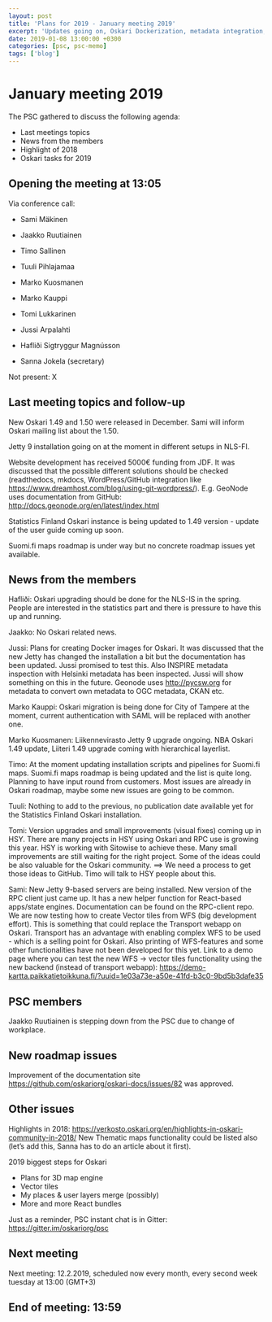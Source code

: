 ```yaml
---
layout: post
title: 'Plans for 2019 - January meeting 2019'
excerpt: 'Updates going on, Oskari Dockerization, metadata integration, process for receiving new issues from GitHub, vector tiles, complex WFS'
date: 2019-01-08 13:00:00 +0300
categories: [psc, psc-memo]
tags: ['blog']
---
```


# January meeting 2019

The PSC gathered to discuss the following agenda:

- Last meetings topics
- News from the members
- Highlight of 2018
- Oskari tasks for 2019

## Opening the meeting at 13:05

Via conference call:

- Sami Mäkinen
- Jaakko Ruutiainen
- Timo Sallinen
- Tuuli Pihlajamaa
- Marko Kuosmanen
- Marko Kauppi
- Tomi Lukkarinen
- Jussi Arpalahti
- Hafliði Sigtryggur Magnússon

- Sanna Jokela (secretary)

Not present: X

## Last meeting topics and follow-up

New Oskari 1.49 and 1.50 were released in December. Sami will inform Oskari mailing list about the 1.50.

Jetty 9 installation going on at the moment in different setups in NLS-FI.

Website development has received 5000€ funding from JDF. It was discussed that the possible different solutions should be checked (readthedocs, mkdocs, WordPress/GitHub integration like https://www.dreamhost.com/blog/using-git-wordpress/). E.g. GeoNode uses documentation from GitHub: http://docs.geonode.org/en/latest/index.html

Statistics Finland Oskari instance is being updated to 1.49 version - update of the user guide coming up soon.

Suomi.fi maps roadmap is under way but no concrete roadmap issues yet available.

## News from the members

Hafliði: Oskari upgrading should be done for the NLS-IS in the spring. People are interested in the statistics part and there is pressure to have this up and running.

Jaakko: No Oskari related news.

Jussi: Plans for creating Docker images for Oskari. It was discussed that the new Jetty has changed the installation a bit but the documentation has been updated. Jussi promised to test this. Also INSPIRE metadata inspection with Helsinki metadata has been inspected. Jussi will show something on this in the future. Geonode uses http://pycsw.org for metadata to convert own metadata to OGC metadata, CKAN etc.

Marko Kauppi: Oskari migration is being done for City of Tampere at the moment, current authentication with SAML will be replaced with another one.

Marko Kuosmanen: Liikennevirasto Jetty 9 upgrade ongoing. NBA Oskari 1.49 update, Liiteri 1.49 upgrade coming with hierarchical layerlist.

Timo: At the moment updating installation scripts and pipelines for Suomi.fi maps. Suomi.fi maps roadmap is being updated and the list is quite long. Planning to have input round from customers. Most issues are already in Oskari roadmap, maybe some new issues are going to be common.

Tuuli: Nothing to add to the previous, no publication date available yet for the Statistics Finland Oskari installation.

Tomi: Version upgrades and small improvements (visual fixes) coming up in HSY. There are many projects in HSY using Oskari and RPC use is growing this year. HSY is working with Sitowise to achieve these. Many small improvements are still waiting for the right project. Some of the ideas could be also valuable for the Oskari community. ==> We need a process to get those ideas to GitHub. Timo will talk to HSY people about this.

Sami: New Jetty 9-based servers are being installed. New version of the RPC client just came up. It has a new helper function for React-based apps/state engines. Documentation can be found on the RPC-client repo. We are now testing how to create Vector tiles from WFS (big development effort). This is something that could replace the Transport webapp on Oskari. Transport has an advantage with enabling complex WFS to be used - which is a selling point for Oskari. Also printing of WFS-features and some other functionalities have not been developed for this yet. Link to a demo page where you can test the new WFS -> vector tiles functionality using the new backend (instead of transport webapp): https://demo-kartta.paikkatietoikkuna.fi/?uuid=1e03a73e-a50e-41fd-b3c0-9bd5b3dafe35

## PSC members

Jaakko Ruutiainen is stepping down from the PSC due to change of workplace.

## New roadmap issues

Improvement of the documentation site https://github.com/oskariorg/oskari-docs/issues/82 was approved.

## Other issues

Highlights in 2018:
https://verkosto.oskari.org/en/highlights-in-oskari-community-in-2018/
New Thematic maps functionality could be listed also (let’s add this, Sanna has to do an article about it first).

2019 biggest steps for Oskari

- Plans for 3D map engine
- Vector tiles
- My places & user layers merge (possibly)
- More and more React bundles

Just as a reminder, PSC instant chat is in Gitter: https://gitter.im/oskariorg/psc

## Next meeting

Next meeting: 12.2.2019, scheduled now every month, every second week tuesday at 13:00 (GMT+3)

## End of meeting: 13:59
